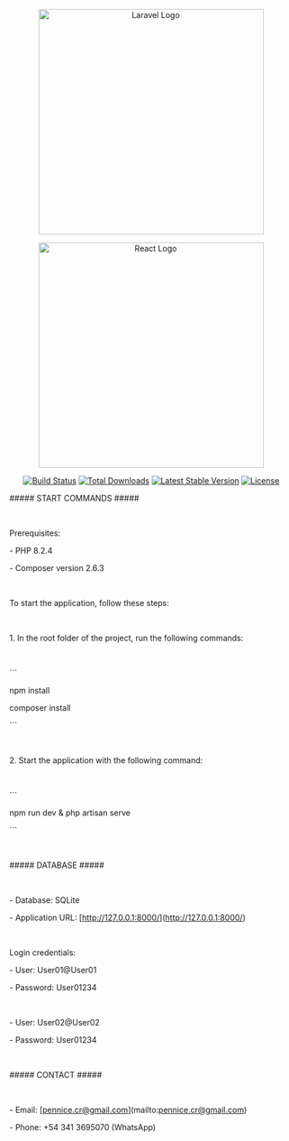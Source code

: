 <p align="center"><a href="https://laravel.com" target="_blank"><img src="https://raw.githubusercontent.com/laravel/art/master/logo-lockup/5%20SVG/2%20CMYK/1%20Full%20Color/laravel-logolockup-cmyk-red.svg" width="400" alt="Laravel Logo"></a></p>
<p align="center"><a href="https://reactjs.org/" target="_blank"><img src="https://upload.wikimedia.org/wikipedia/commons/thumb/a/a7/React-icon.svg/1280px-React-icon.svg.png" width="400" alt="React Logo"></a></p>
<p align="center">
<a href="https://github.com/laravel/framework/actions"><img src="https://github.com/laravel/framework/workflows/tests/badge.svg" alt="Build Status"></a>
<a href="https://packagist.org/packages/laravel/framework"><img src="https://img.shields.io/packagist/dt/laravel/framework" alt="Total Downloads"></a>
<a href="https://packagist.org/packages/laravel/framework"><img src="https://img.shields.io/packagist/v/laravel/framework" alt="Latest Stable Version"></a>
<a href="https://packagist.org/packages/laravel/framework"><img src="https://img.shields.io/packagist/l/laravel/framework" alt="License"></a>
</p>

<p>##### START COMMANDS #####</p>
<p><br></p>
<p>Prerequisites:</p>
<p>- PHP 8.2.4</p>
<p>- Composer version 2.6.3</p>
<p><br></p>
<p>To start the application, follow these steps:</p>
<p><br></p>
<p>1. In the root folder of the project, run the following commands:</p>
<p><br></p>
<p>```</p>
<p>npm install</p>
<p>composer install</p>
<p>```</p>
<p><br></p>
<p>2. Start the application with the following command:</p>
<p><br></p>
<p>```</p>
<p>npm run dev &amp; php artisan serve</p>
<p>```</p>
<p><br></p>
<p>##### DATABASE #####</p>
<p><br></p>
<p>- Database: SQLite</p>
<p>- Application URL: [<a data-fr-linked="true" href="http://127.0.0.1:8000/">http://127.0.0.1:8000/</a>](<a data-fr-linked="true" href="http://127.0.0.1:8000/">http://127.0.0.1:8000/</a>)</p>
<p><br></p>
<p>Login credentials:</p>
<p>- User: User01@User01</p>
<p>- Password: User01234</p>
<p><br></p>
<p>- User: User02@User02</p>
<p>- Password: User01234</p>
<p><br></p>
<p>##### CONTACT #####</p>
<p><br></p>
<p>- Email: [<a data-fr-linked="true" href="mailto:pennice.cr@gmail.com">pennice.cr@gmail.com</a>](mailto:<a data-fr-linked="true" href="mailto:pennice.cr@gmail.com">pennice.cr@gmail.com</a>)</p>
<p>- Phone: +54 341 3695070 (WhatsApp)</p>
